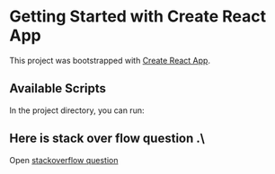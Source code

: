 # Getting Started with Create React App

This project was bootstrapped with [Create React App](https://github.com/facebook/create-react-app).

## Available Scripts

In the project directory, you can run:

## Here is stack over flow question .\

Open [stackoverflow question](https://stackoverflow.com/questions/72084767/how-do-i-create-banner-using-bootstrap)

